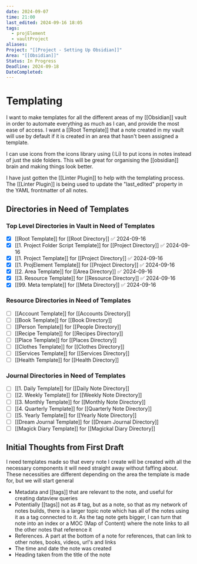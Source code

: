 ```yaml
---
date: 2024-09-07
time: 21:00
last_edited: 2024-09-16 18:05
tags:
  - projElement
  - vaultProject
aliases: 
Project: "[[Project - Setting Up Obsidian]]"
Area: "[[Obsidian]]"
Status: In Progress
Deadline: 2024-09-18
DateCompleted: 
---
```

# Templating
I want to make templates for all the different areas of my [[Obsidian]] vault in order to automate everything as much as I can, and provide the most ease of access. I want a [[Root Template]] that a note created in my vault will use by default if it is created in an area that hasn't been assigned a template.

I can use icons from the icons library using (:Li) to put icons in notes instead of just the side folders.
This will be great for organising the [[obsidian]] brain and making things look better.

I have just gotten the [[Linter Plugin]] to help with the templating process. The [[Linter Plugin]] is being used to update the "last_edited" property in the YAML frontmatter of all notes.

## Directories in Need of Templates
### Top Level Directories in Vault in Need of Templates
- [x] [[Root Template]] for [[Root Directory]] ✅ 2024-09-16
- [x] [[1. Project Folder Script Template]] for [[Project Directory]] ✅ 2024-09-16
- [x] [[1. Project Template]] for [[Project Directory]] ✅ 2024-09-16
- [x] [[1. ProjElement Template]] for [[Project Directory]] ✅ 2024-09-16
- [x] [[2. Area Template]] for [[Area Directory]] ✅ 2024-09-16
- [x] [[3. Resource Template]] for [[Resource Directory]] ✅ 2024-09-16
- [x] [[99. Meta template]] for [[Meta Directory]] ✅ 2024-09-16

### Resource Directories in Need of Templates
- [ ] [[Account Template]] for [[Accounts Directory]]
- [ ] [[Book Template]] for [[Book Directory]]
- [ ] [[Person Template]] for [[People Directory]]
- [ ] [[Recipe Template]] for [[Recipes Directory]]
- [ ] [[Place Template]] for [[Places Directory]]
- [ ] [[Clothes Template]] for [[Clothes Directory]]
- [ ] [[Services Template]] for [[Services Directory]]
- [ ] [[Health Template]] for [[Health Directory]]

### Journal Directories in Need of Templates
- [ ] [[1. Daily Template]] for [[Daily Note Directory]]
- [ ] [[2. Weekly Template]] for [[Weekly Note Directory]]
- [ ] [[3. Monthly Template]] for [[Monthly Note Directory]]
- [ ] [[4. Quarterly Template]] for [[Quarterly Note Directory]]
- [ ] [[5. Yearly Template]] for [[Yearly Note Directory]]
- [ ] [[Dream Journal Template]] for [[Dream Journal Directory]]
- [ ] [[Magick Diary Template]] for [[Magickal Diary Directory]]

## Initial Thoughts from First Draft
I need templates made so that every note I create will be created with all the necessary components it will need straight away without faffing about. These necessities are different depending on the area the template is made for, but we will start general
- Metadata and [[tags]] that are relevant to the note, and useful for creating dataview queries
- Potentially [[tags]] not as # tag, but as a note, so that as my network of notes builds, there is a larger topic note which has all of the notes using it as a tag connected to it. As the tag note gets bigger, I can turn that note into an index or a MOC (Map of Content) where the note links to all the other notes that reference it
- References. A part at the bottom of a note for references, that can link to other notes, books, videos, url's and links
- The time and date the note was created
- Heading taken from the title of the note
